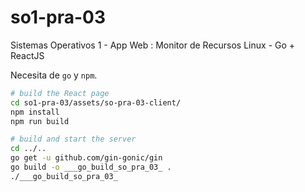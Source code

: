 # so1-pra-03
Sistemas Operativos 1 - App Web : Monitor de Recursos Linux - Go + ReactJS

Necesita de `go` y `npm`.

```bash
# build the React page
cd so1-pra-03/assets/so-pra-03-client/
npm install
npm run build

# build and start the server
cd ../..
go get -u github.com/gin-gonic/gin
go build -o ___go_build_so_pra_03_ .
./___go_build_so_pra_03_

```

